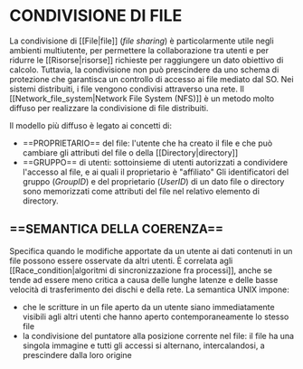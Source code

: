 # CONDIVISIONE DI FILE
La condivisione di [[File|file]] (_file sharing_) è particolarmente utile negli ambienti multiutente, per permettere la collaborazione tra utenti e per ridurre le [[Risorse|risorse]] richieste per raggiungere un dato obiettivo di calcolo. Tuttavia, la condivisione non può prescindere da uno schema di protezione che garantisca un controllo di accesso ai file mediato dal SO.
Nei sistemi distribuiti, i file vengono condivisi attraverso una rete. Il [[Network_file_system|Network File System (NFS)]] è un metodo molto diffuso per realizzare la condivisione di file distribuiti.

Il modello più diffuso è legato ai concetti di:
- ==PROPRIETARIO== del file: l'utente che ha creato il file e che può cambiare gli attributi del file o della [[Directory|directory]]
- ==GRUPPO== di utenti: sottoinsieme di utenti autorizzati a condividere l'accesso al file, e ai quali il proprietario è "affiliato"
Gli identificatori del gruppo (_GroupID_) e del proprietario (_UserID_) di un dato file o directory sono memorizzati come attributi del file nel relativo elemento di directory.

## ==SEMANTICA DELLA COERENZA==
Specifica quando le modifiche apportate da un utente ai dati contenuti in un file possono essere osservate da altri utenti. È correlata agli [[Race_condition|algoritmi di sincronizzazione fra processi]], anche se tende ad essere meno critica a causa delle lunghe latenze e delle basse velocità di trasferimento dei dischi e della rete.
La semantica UNIX impone:
- che le scritture in un file aperto da un utente siano immediatamente visibili agli altri utenti che hanno aperto contemporaneamente lo stesso file
- la condivisione del puntatore alla posizione corrente nel file: il file ha una singola immagine e tutti gli accessi si alternano, intercalandosi, a prescindere dalla loro origine
